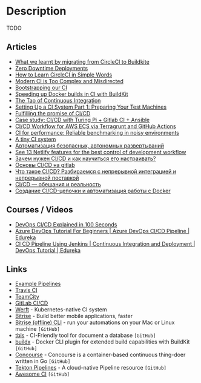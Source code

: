 # Description

TODO


## Articles

- [What we learnt by migrating from CircleCI to Buildkite](https://hasura.io/blog/what-we-learnt-by-migrating-from-circleci-to-buildkite/)
- [Zero Downtime Deployments](https://www.lpalmieri.com/posts/zero-downtime-deployments/)
- [How to Learn CircleCI in Simple Words](https://towardsdatascience.com/how-to-learn-circleci-in-simple-words-2275e4299628)
- [Modern CI is Too Complex and Misdirected](https://gregoryszorc.com/blog/2021/04/07/modern-ci-is-too-complex-and-misdirected/)
- [Bootstrapping our CI](https://nextjournal.com/blog/ci)
- [Speeding up Docker builds in CI with BuildKit](https://pythonspeed.com/articles/speeding-up-docker-ci/)
- [The Tao of Continuous Integration](https://blog.trailofbits.com/2021/02/26/the-tao-of-continuous-integration/)
- [Setting Up a CI System Part 1: Preparing Your Test Machines](http://www.mupuf.org/blog/2021/02/08/setting-up-a-ci-system-preparing-your-test-machine/)
- [Fulfilling the promise of CI/CD](https://stackoverflow.blog/2021/01/19/fulfilling-the-promise-of-ci-cd/)
- [Case study: CI/CD with Turing Pi + Gitlab CI + Ansible](https://turingpi.com/case-study-turing-pi-gitlab-ci-ansible/)
- [CI/CD Workflow for AWS ECS via Terragrunt and GitHub Actions](https://camillovisini.com/article/terragrunt-github-actions-aws-ecs/)
- [CI for performance: Reliable benchmarking in noisy environments](https://pythonspeed.com/articles/consistent-benchmarking-in-ci/)
- [A tiny CI system](https://www.0chris.com/tiny-ci-system.html)
- [Автоматизация безопасных, автономных развертываний](https://aws.amazon.com/ru/builders-library/automating-safe-hands-off-deployments/)
- [See 13 Netlify features for the best control of development workflow](https://www.netlify.com/blog/2020/05/12/see-13-netlify-features-for-the-best-control-of-development-workflow/)
- [Зачем нужен CI/CD и как научиться его настраивать?](https://habr.com/ru/company/otus/blog/516836/)
- [Основы CI/CD на gitlab](https://cakeinpanic.medium.com/%D0%BE%D1%81%D0%BD%D0%BE%D0%B2%D1%8B-ci-%D0%BD%D0%B0-gitlab-19489cc79fe8)
- [Что такое CI/CD? Разбираемся с непрерывной интеграцией и непрерывной поставкой](https://habr.com/ru/company/otus/blog/515078/)
- [CI/CD — обещания и реальность](https://habr.com/ru/company/southbridge/blog/543754/)
- [Создание CI/CD-цепочки и автоматизация работы с Docker](https://habr.com/ru/company/ruvds/blog/488668/)


## Courses / Videos

- [DevOps CI/CD Explained in 100 Seconds](https://youtu.be/scEDHsr3APg)
- [Azure DevOps Tutorial For Beginners | Azure DevOps CI/CD Pipeline | Edureka](https://youtu.be/MOZMw5_fBFA)
- [CI CD Pipeline Using Jenkins | Continuous Integration and Deployment | DevOps Tutorial | Edureka](https://youtu.be/m0a2CzgLNsc)


## Links

- [Example Pipelines](https://buildkite.com/docs/pipelines/example-pipelines)
- [Travis CI](https://travis-ci.org/)
- [TeamCity](https://www.jetbrains.com/teamcity/)
- [GitLab CI/CD](https://docs.gitlab.com/ee/ci/)
- [Werft](https://werft.dev/) - Kubernetes-native CI system
- [Bitrise](https://www.bitrise.io/) - Build better mobile applications, faster
- [Bitrise (offline) CLI](https://github.com/bitrise-io/bitrise) - run your automations on your Mac or Linux machine `[GitHub]`
- [tbls](https://github.com/k1LoW/tbls) - CI-Friendly tool for document a database `[GitHub]`
- [buildx](https://github.com/docker/buildx) - Docker CLI plugin for extended build capabilities with BuildKit `[GitHub]`
- [Concourse](https://github.com/concourse/concourse) - Concourse is a container-based continuous thing-doer written in Go `[GitHub]`
- [Tekton Pipelines](https://github.com/tektoncd/pipeline) - A cloud-native Pipeline resource `[GitHub]`
- [Awesome CI](https://github.com/ligurio/awesome-ci) `[GitHub]`
